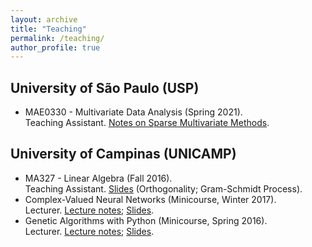 ```yaml
---
layout: archive
title: "Teaching"
permalink: /teaching/
author_profile: true
---
```


## University of São Paulo (USP) 

* MAE0330 - Multivariate Data Analysis (Spring 2021).\
Teaching Assistant. [Notes on Sparse Multivariate Methods](/files/Sparse_Methods.pdf). 

## University of Campinas (UNICAMP) 

* MA327 - Linear Algebra (Fall 2016).\
Teaching Assistant. [Slides]() (Orthogonality; Gram-Schmidt Process). 
* Complex-Valued Neural Networks (Minicourse, Winter 2017).\
Lecturer. [Lecture notes](); [Slides](). 
* Genetic Algorithms with Python (Minicourse, Spring 2016).\
Lecturer. [Lecture notes](); [Slides]().